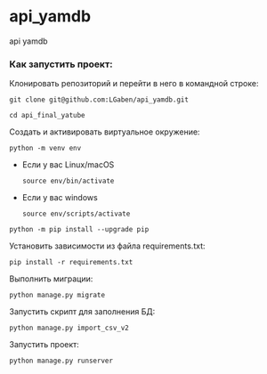 # api_yamdb
api yamdb

### Как запустить проект:

Клонировать репозиторий и перейти в него в командной строке:

```
git clone git@github.com:LGaben/api_yamdb.git
```

```
cd api_final_yatube
```

Cоздать и активировать виртуальное окружение:

```
python -m venv env
```

* Если у вас Linux/macOS

    ```
    source env/bin/activate
    ```

* Если у вас windows

    ```
    source env/scripts/activate
    ```

```
python -m pip install --upgrade pip
```

Установить зависимости из файла requirements.txt:

```
pip install -r requirements.txt
```

Выполнить миграции:

```
python manage.py migrate
```
Запустить скрипт для заполнения БД:

```
python manage.py import_csv_v2
```

Запустить проект:

```
python manage.py runserver
```